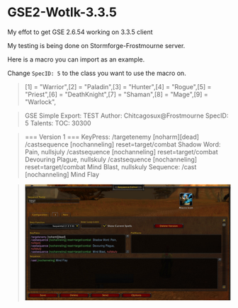 # GSE2-Wotlk-3.3.5

My effot to get GSE 2.6.54 working on 3.3.5 client

My testing is being done on Stormforge-Frostmourne server.

Here is a macro you can import as an example.


Change `SpecID: 5` to the class you want to use the macro on.


> [1] = "Warrior",[2] = "Paladin",[3] = "Hunter",[4] = "Rogue",[5] = "Priest",[6] = "DeathKnight",[7] = "Shaman",[8] = "Mage",[9] = "Warlock",
  
> GSE Simple Export: TEST
> Author: Chitcagosux@Frostmourne
> SpecID: 5
> Talents: 
> TOC: 30300

> === Version 1 ===
> KeyPress:
>  /targetenemy [noharm][dead]
>  /castsequence [nochanneling] reset=target/combat  Shadow Word: Pain, nullsjuly
>  /castsequence [nochanneling] reset=target/combat  Devouring Plague, nullskuly
>  /castsequence [nochanneling] reset=target/combat  Mind Blast, nullskuly
>Sequence:
>  /cast [nochanneling] Mind Flay


>![image](GSE2-WOTLK.jpg)
